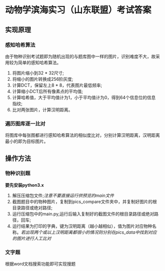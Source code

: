 # 动物学滨海实习（山东联盟）考试答案
## 实现原理
### 感知哈希算法
由于物种识别考试题即为随机出现的与题库图中一样的图片，识别难度不大，故采用较为简单的感知哈希算法。  
1. 将图片缩小到32 * 32尺寸;  
2. 将缩小的图片转换成256阶灰度;  
3. 计算DCT，保留左上8 * 8，代表图片最低频率;  
4. 计算缩小DCT后所有像素点的平均值;  
5. 计算哈希值，大于平均值计为1，小于平均值计为0，得到64个信息位的信息指纹;  
6. 比对两张图片，计算汉明距离。
### 遍历图库逐一比对
将图库中每张图都进行感知哈希算法的相似度比对，分别计算汉明距离，汉明距离最小的即为目标图片。
## 操作方法
### 物种识别题
**要先安装python3.x**
1. 解压压缩包文件;*注意不要直接运行供预览的main文件*  
2. 截图题目中的物种图片，复制到pics_compare文件夹中，并复制好图片的根目录路径或绝对路径;  
3. 运行压缩包中的main.py,运行后输入复制好的截图文件的根目录路径或绝对路径，回车;  
4. 运行结果为打印的字典，键为汉明距离（越小越相似），值为图片对应物种名称。*若出现两个或以上汉明距离都很小的情况则分别在pics_data中找到对应的图片进行人工比对*  
### 文字题
根据word文档搜索功能即可实现搜题
